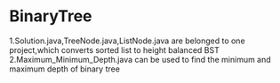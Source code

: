 # BinaryTree
1.Solution.java,TreeNode.java,ListNode.java are belonged to one project,which converts sorted list to height balanced BST
2.Maximum_Minimum_Depth.java can be used to find the minimum and maximum depth of binary tree 
